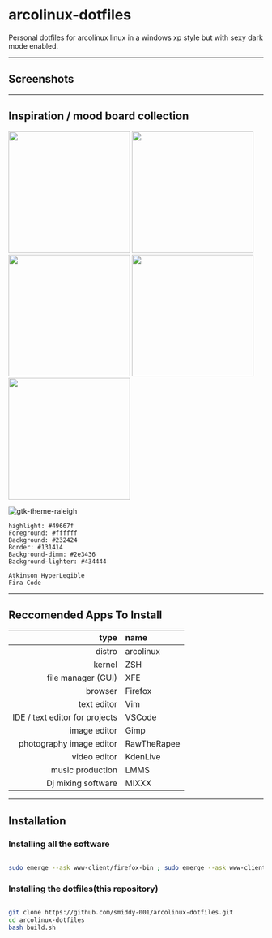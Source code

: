 # arcolinux-dotfiles
Personal dotfiles for arcolinux linux in a windows xp style but with sexy dark mode enabled.

---
## Screenshots

---
## Inspiration / mood board collection

<img src="https://upload.wikimedia.org/wikipedia/en/6/64/Windows_XP_Luna.png" height="240px"></img>
<img src="https://images-wixmp-ed30a86b8c4ca887773594c2.wixmp.com/i/5d8eee3c-d635-410c-833f-2e04834df0a6/d6rvbgd-04bce6a2-6cc8-401d-909b-d7de6fce1bf4.png" height="240px"></img>
<img src="https://images-wixmp-ed30a86b8c4ca887773594c2.wixmp.com/i/d03e388b-94cc-4ad8-901b-17638e49dd84/d1dp8vo-45b1935d-6dd4-42f9-97d6-4a38a0e24156.png" height="240px"></img>
<img src="https://raw.githubusercontent.com/thesquash/gtk-theme-raleigh/master/screenshots/Raleigh-MATE-1-26.png" height="240px"></img>
<img src="https://raw.githubusercontent.com/thesquash/gtk-theme-raleigh/master/screenshots/Raleigh-Dark-MATE-1-26.png" height="240px"></img>

![gtk-theme-raleigh]("https://github.com/thesquash/gtk-theme-raleigh")

```color
highlight: #49667f
Foreground: #ffffff
Background: #232424
Border: #131414
Background-dimm: #2e3436
Background-lighter: #434444
```

```font
Atkinson HyperLegible
Fira Code
```

---
## Reccomended Apps To Install

| type    |  name  |
|--------:|:-------|
| distro  | arcolinux |
| kernel  | ZSH |
| file manager (GUI)| XFE |
| browser | Firefox |
| text editor | Vim |
| IDE / text editor for projects | VSCode |
| image editor | Gimp |
| photography image editor| RawTheRapee|
| video editor | KdenLive |
| music production | LMMS |
| Dj mixing software| MIXXX|

---

## Installation

### Installing all the software
```bash

sudo emerge --ask www-client/firefox-bin ; sudo emerge --ask www-client/thunar-bin

```

### Installing the dotfiles(this repository)
```bash

git clone https://github.com/smiddy-001/arcolinux-dotfiles.git
cd arcolinux-dotfiles
bash build.sh

```
